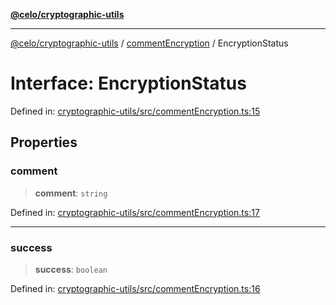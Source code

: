 [**@celo/cryptographic-utils**](../../README.md)

***

[@celo/cryptographic-utils](../../modules.md) / [commentEncryption](../README.md) / EncryptionStatus

# Interface: EncryptionStatus

Defined in: [cryptographic-utils/src/commentEncryption.ts:15](https://github.com/celo-org/developer-tooling/blob/master/packages/sdk/cryptographic-utils/src/commentEncryption.ts#L15)

## Properties

### comment

> **comment**: `string`

Defined in: [cryptographic-utils/src/commentEncryption.ts:17](https://github.com/celo-org/developer-tooling/blob/master/packages/sdk/cryptographic-utils/src/commentEncryption.ts#L17)

***

### success

> **success**: `boolean`

Defined in: [cryptographic-utils/src/commentEncryption.ts:16](https://github.com/celo-org/developer-tooling/blob/master/packages/sdk/cryptographic-utils/src/commentEncryption.ts#L16)
